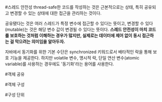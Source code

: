 #스레드 안전성
thread-safe한 코드를 작성하는 것은 근본적으로는 상태, 특히 공유되고 변경할 수 있는 상태에 대한 접근을 관리하는 것이다.<br>

공유됐다는 것은 여러 스레드가 특정 변수에 접근할 수 있다는 뜻이고, 변경할 수 있다(mutable)는 것은 해당 변수 값이 변경될 수 있다는 뜻이다. **스레드 안전성이 마치 코드를 보호하는 것처럼 이해하는 경우가 많지만, 실제로는 데이터에 제어 없이 동시 접근하는 걸 막으려는 의미임을 알아두자.**<br>

자바에서 동기화를 위한 기본 수단은 synchronized 키워드로서 배타적인 락을 통해 보호 기능을 제공한다. 하지만 volatile 변수, 명시적 락, 단일 연산 변수(atomic variable)를 사용하는 경우에도 '동기화'라는 용어를 사용한다.<br>


#객체 공유

#객체 구성

#구성 단위
